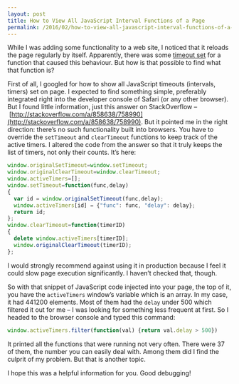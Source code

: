 ```yaml
---
layout: post
title: How to View All JavaScript Interval Functions of a Page
permalink: /2016/02/how-to-view-all-javascript-interval-functions-of-a-page/
---
```

While I was adding some functionality to a web site, I noticed that it reloads the page regularly by itself. Apparently, there was some [timeout set](http://www.w3schools.com/jsref/met_win_settimeout.asp) for a function that caused this behaviour. But how is that possible to find what that function is?

First of all, I googled for how to show all JavaScript timeouts (intervals, timers) set on page. I expected to find something simple, preferably integrated right into the developer console of Safari (or any other browser). But I found little information, just this answer on StackOverflow – [http://stackoverflow.com/a/858638/758990](http://stackoverflow.com/a/858638/758990). But it pointed me in the right direction: there’s no such functionality built into browsers. You have to override the `setTimeout` and `clearTimeout` functions to keep track of the active timers. I altered the code from the answer so that it truly keeps the list of timers, not only their counts. It’s here:

```javascript
window.originalSetTimeout=window.setTimeout;
window.originalClearTimeout=window.clearTimeout;
window.activeTimers=[];
window.setTimeout=function(func,delay)
{
  var id = window.originalSetTimeout(func,delay);
  window.activeTimers[id] = {"func": func, "delay": delay};
  return id;
};
window.clearTimeout=function(timerID)
{
  delete window.activeTimers[timerID];
  window.originalClearTimeout(timerID);
};
```

I would strongly recommend against using it in production because I feel it could slow page execution significantly. I haven’t checked that, though.

So with that snippet of JavaScript code injected into your page, the top of it, you have the `activeTimers` window’s variable which is an array.
In my case, it had 441200 elements. Most of them had the `delay` under 500 which filtered it out for me –
I was looking for something less frequent at first. So I headed to the browser console and typed this command:

```javascript
window.activeTimers.filter(function(val) {return val.delay > 500})
```

It printed all the functions that were running not very often. There were 37 of them, the number you can easily deal with. Among them did I find the culprit of my problem. But that is another topic.

I hope this was a helpful information for you. Good debugging!